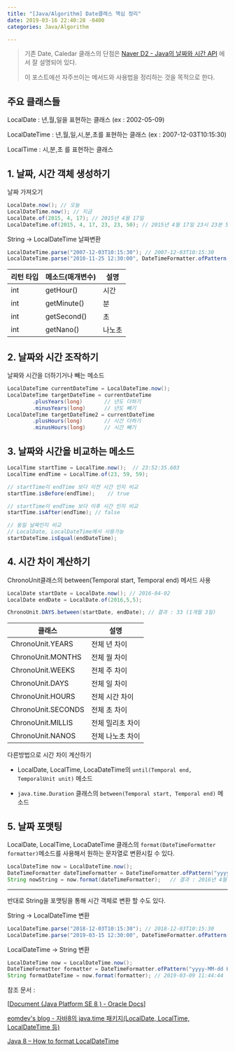```yaml
---
title: "[Java/Algorithm] Date클래스 핵심 정리"
date: 2019-03-16 22:40:28 -0400
categories: Java/Algorithm

---
```


> 기존 Date, Caledar 클래스의 단점은 [Naver D2 - Java의 날짜와 시간 API](https://d2.naver.com/helloworld/645609/) 에서 잘 설명되어 있다.
>
> 이 포스트에선 자주쓰이는 메서드와 사용법을 정리하는 것을 목적으로 한다.

## 주요 클래스들

LocalDate : 년,월,일을 표현하는 클래스 (ex :  2002-05-09)

LocalDateTime : 년,월,일,시,분,초를 표현하는 클래스 (ex : 2007-12-03T10:15:30)

LocalTime : 시,분,초 를 표현하는 클래스





## 1. 날짜, 시간 객체 생성하기



날짜 가져오기

```java
LocalDate.now(); // 오늘 
LocalDateTime.now(); // 지금 
LocalDate.of(2015, 4, 17); // 2015년 4월 17일 
LocalDateTime.of(2015, 4, 17, 23, 23, 50); // 2015년 4월 17일 23시 23분 50초 
```



String -> LocalDateTime 날짜변환

```java
LocalDateTime.parse("2007-12-03T10:15:30"); // 2007-12-03T10:15:30
LocalDateTime.parse("2010-11-25 12:30:00", DateTimeFormatter.ofPattern("yyyy-MM-dd HH:mm:ss")); // 2010-11-25T12:30
```

| 리턴 타입 | 메소드(매개변수) | 설명   |
| --------- | ---------------- | ------ |
| int       | getHour()        | 시간   |
| int       | getMinute()      | 분     |
| int       | getSecond()      | 초     |
| int       | getNano()        | 나노초 |





## 2. 날짜와 시간 조작하기



날짜와 시간을 더하기거나 빼는 메소드

```java
LocalDateTime currentDateTime = LocalDateTime.now();
LocalDateTime targetDateTime = currentDateTime
        .plusYears(long)       // 년도 더하기
        .minusYears(long)      // 년도 빼기
LocalDateTime targetDateTime2 = currentDateTime
        .plusHours(long)       // 시간 더하기
        .minusHours(long)      // 시간 빼기
```







## 3. 날짜와 시간을 비교하는 메소드



```java
LocalTime startTime = LocalTime.now();  // 23:52:35.603
LocalTime endTime = LocalTime.of(23, 59, 59);

// startTime이 endTime 보다 이전 시간 인지 비교
startTime.isBefore(endTime);    // true

// startTime이 endTime 보다 이후 시간 인지 비교
startTime.isAfter(endTime); // false

// 동일 날짜인지 비교 
// LocalDate, LocalDateTime에서 사용가능
startDateTime.isEqual(endDateTime);
```







## 4. 시간 차이 계산하기



ChronoUnit클래스의 between(Temporal start, Temporal end) 메서드 사용

```java
LocalDate startDate = LocalDate.now(); // 2016-04-02
LocalDate endDate = LocalDate.of(2016,5,5);

ChronoUnit.DAYS.between(startDate, endDate); // 결과 : 33 (1개월 3일)
```

| 클래스             | 설명             |
| ------------------ | ---------------- |
| ChronoUnit.YEARS   | 전체 년 차이     |
| ChronoUnit.MONTHS  | 전체 월 차이     |
| ChronoUnit.WEEKS   | 전체 주 차이     |
| ChronoUnit.DAYS    | 전체 일 차이     |
| ChronoUnit.HOURS   | 전체 시간 차이   |
| ChronoUnit.SECONDS | 전체 초 차이     |
| ChronoUnit.MILLIS  | 전체 밀리초 차이 |
| ChronoUnit.NANOS   | 전체 나노초 차이 |



다른방법으로 시간 차이 계산하기

- LocalDate, LocalTime, LocaDateTime의 `until(Temporal end, TemporalUnit unit)` 메소드

- `java.time.Duration` 클래스의 `between(Temporal start, Temporal end)` 메소드









## 5. 날짜 포맷팅



LocalDate, LocalTime, LocaDateTime 클래스의 `format(DateTimeFormatter formatter)`메소드를 사용해서 원하는 문자열로 변환시킬 수 있다.

```java
LocalDateTime now = LocalDateTime.now();
DateTimeFormatter dateTimeFormatter = DateTimeFormatter.ofPattern("yyyy년 M월 d일 a h시 m분");
String nowString = now.format(dateTimeFormatter);   // 결과 : 2016년 4월 2일 오전 1시 4분
```

---



반대로 String을 포맷팅을 통해 시간 객체로 변환 할 수도 있다.



String -> LocalDateTime 변환

```java
LocalDateTime.parse("2018-12-03T10:15:30"); // 2018-12-03T10:15:30
LocalDateTime.parse("2019-03-15 12:30:00", DateTimeFormatter.ofPattern("yyyy-MM-dd HH:mm:ss")); // 2019-03-15T12:30
```



LocalDateTime -> String 변환

```java
LocalDateTime now = LocalDateTime.now();
DateTimeFormatter formatter = DateTimeFormatter.ofPattern("yyyy-MM-dd HH:mm:ss");
String formatDateTime = now.format(formatter); // 2019-03-09 11:44:44
```







참조 문서 :

[[Document (Java Platform SE 8 ) - Oracle Docs](https://docs.oracle.com/javase/8/docs/api/org/w3c/dom/Document.html)]

[eomdev's blog - 자바8의 java.time 패키지(LocalDate, LocalTime, LocalDateTime 등)](http://blog.eomdev.com/java/2016/04/01/%EC%9E%90%EB%B0%948%EC%9D%98-java.time-%ED%8C%A8%ED%82%A4%EC%A7%80.html)

[Java 8 – How to format LocalDateTime](https://www.mkyong.com/java8/java-8-how-to-format-localdatetime/)